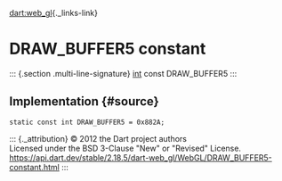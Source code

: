 [dart:web\_gl](../../dart-web_gl/dart-web_gl-library){._links-link}

DRAW\_BUFFER5 constant
======================

::: {.section .multi-line-signature}
[int](../../dart-core/int-class) const DRAW\_BUFFER5
:::

Implementation {#source}
--------------

``` {.language-dart data-language="dart"}
static const int DRAW_BUFFER5 = 0x882A;
```

::: {._attribution}
© 2012 the Dart project authors\
Licensed under the BSD 3-Clause \"New\" or \"Revised\" License.\
<https://api.dart.dev/stable/2.18.5/dart-web_gl/WebGL/DRAW_BUFFER5-constant.html>
:::
